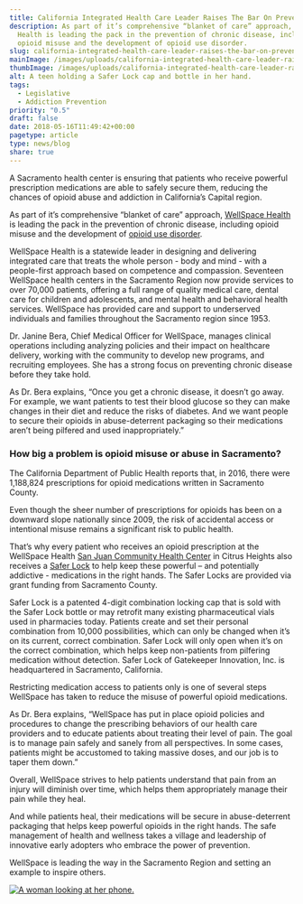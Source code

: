 ```yaml
---
title: California Integrated Health Care Leader Raises The Bar On Prevention
description: As part of it’s comprehensive “blanket of care” approach, WellSpace
  Health is leading the pack in the prevention of chronic disease, including
  opioid misuse and the development of opioid use disorder.
slug: california-integrated-health-care-leader-raises-the-bar-on-prevention
mainImage: /images/uploads/california-integrated-health-care-leader-raises-the-bar-on-prevention.jpg
thumbImage: /images/uploads/california-integrated-health-care-leader-raises-the-bar-on-prevention.jpg
alt: A teen holding a Safer Lock cap and bottle in her hand.
tags:
  - Legislative
  - Addiction Prevention
priority: "0.5"
draft: false
date: 2018-05-16T11:49:42+00:00
pagetype: article
type: news/blog
share: true
---
```

A Sacramento health center is ensuring that patients who receive powerful prescription medications are able to safely secure them, reducing the chances of opioid abuse and addiction in California’s Capital region.

As part of it’s comprehensive “blanket of care” approach, [WellSpace Health](https://www.wellspacehealth.org/) is leading the pack in the prevention of chronic disease, including opioid misuse and the development of [opioid use disorder](https://en.wikipedia.org/wiki/Opioid_use_disorder).

WellSpace Health is a statewide leader in designing and delivering integrated care that treats the whole person - body and mind - with a people-first approach based on competence and compassion. Seventeen WellSpace health centers in the Sacramento Region now provide services to over 70,000 patients, offering a full range of quality medical care, dental care for children and adolescents, and mental health and behavioral health services. WellSpace has provided care and support to underserved individuals and families throughout the Sacramento region since 1953.

Dr. Janine Bera, Chief Medical Officer for WellSpace, manages clinical operations including analyzing policies and their impact on healthcare delivery, working with the community to develop new programs, and recruiting employees. She has a strong focus on preventing chronic disease before they take hold.

As Dr. Bera explains, “Once you get a chronic disease, it doesn’t go away. For example, we want patients to test their blood glucose so they can make changes in their diet and reduce the risks of diabetes. And we want people to secure their opioids in abuse-deterrent packaging so their medications aren’t being pilfered and used inappropriately.”

### How big a problem is opioid misuse or abuse in Sacramento?

The California Department of Public Health reports that, in 2016, there were 1,188,824 prescriptions for opioid medications written in Sacramento County.

Even though the sheer number of prescriptions for opioids has been on a downward slope nationally since 2009, the risk of accidental access or intentional misuse remains a significant risk to public health.

That’s why every patient who receives an opioid prescription at the WellSpace Health [San Juan Community Health Center](https://www.wellspacehealth.org/location/san-juan-community-health-center) in Citrus Heights also receives a [Safer Lock](/products/saferlock/) to help keep these powerful – and potentially addictive - medications in the right hands. The Safer Locks are provided via grant funding from Sacramento County.

Safer Lock is a patented 4-digit combination locking cap that is sold with the Safer Lock bottle or may retrofit many existing pharmaceutical vials used in pharmacies today. Patients create and set their personal combination from 10,000 possibilities, which can only be changed when it’s on its current, correct combination. Safer Lock will only open when it’s on the correct combination, which helps keep non-patients from pilfering medication without detection. Safer Lock of Gatekeeper Innovation, Inc. is headquartered in Sacramento, California.

Restricting medication access to patients only is one of several steps WellSpace has taken to reduce the misuse of powerful opioid medications.

As Dr. Bera explains, “WellSpace has put in place opioid policies and procedures to change the prescribing behaviors of our health care providers and to educate patients about treating their level of pain. The goal is to manage pain safely and sanely from all perspectives. In some cases, patients might be accustomed to taking massive doses, and our job is to taper them down.”

Overall, WellSpace strives to help patients understand that pain from an injury will diminish over time, which helps them appropriately manage their pain while they heal.

And while patients heal, their medications will be secure in abuse-deterrent packaging that helps keep powerful opioids in the right hands. The safe management of health and wellness takes a village and leadership of innovative early adopters who embrace the power of prevention.

WellSpace is leading the way in the Sacramento Region and setting an example to inspire others.

[![A woman looking at her phone.](/images/uploads/rxguardian-well-rx-graphic.jpg "Save up to 80 percent on prescription drugs.")](https://www.wellrx.com/rx-discount-card/enroll/?invitecode=SaferLock%20&utm_source=SaferLock%20&utm_medium=affiliate&utm_campaign=%3cblogs%3E "WellRx Link")